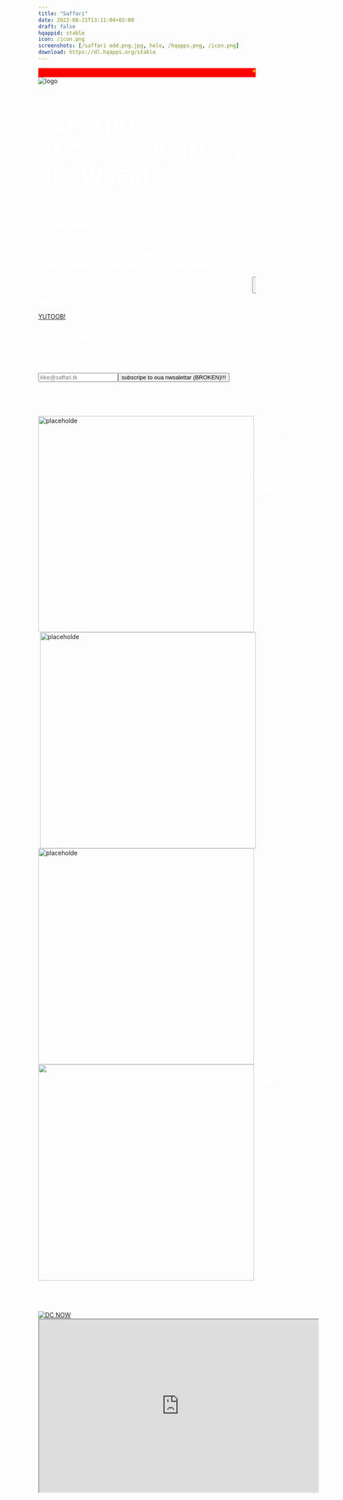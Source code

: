 ```yaml
---
title: "Saffari"
date: 2022-08-21T13:11:04+02:00
draft: false
hqappid: stable
icon: /icon.png
screenshots: [/saffari edd.png.jpg, helo, /hqapps.png, /icon.png]
download: https://dl.hqapps.org/stable
---
```

<link
  rel="stylesheet"
  href="https://unpkg.com/98.css"
>
<style>
  section {
      display: flex;
      flex-direction: row;
    }
    .other {
      flex-direction: row-reverse;
    }
    h1 {
      color: white;
      font-size: 3rem;
    }
    h2 {
      color:white;

    }
    p {
      color: white;
    }
    .red {
      background-color: red;
      color: yellow;
      font-size: large;
      position: sticky;
      top: 0;
      font-family: 'Anton', sans-serif;
    }
  </style>
  <a href="https://saffari.hqapps.org/dl.html"><marquee class="red">*** DOWNLOAD SAFFARI TODAY - CLICK HERE - DOWNLOAD SAFFARI TODAY - CLICK HERE - DOWNLOAD SAFFARI TODAY - CLICK HERE - DOWNLOAD SAFFARI TODAY - CLICK HERE ***</marquee></a>

  </section>
    <img src="https://saffari.hqapps.org/icon.png" alt="logo">
    <h1>SAFFARI FOR ANDROD -ULTIMATE BROWSER!</h1>
    <img src="https://api.netlify.com/api/v1/badges/527a8327-361f-41e4-9dc6-397c9b3823bc/deploy-status" alt="">
    <p style="font-size: 1.15rem">U LIK SAFFARI ON IOS BUT UR POOR END NO MONI TOO BUI IPHON?!?!? no problam!! downlod saffari for androd NOWWWWW to get epple experince on androd phon or evan teblat!!!
websit end downlod!!!: http://saffari.hqapps.org
discdr!!: hhttps://saffari.hqapps.org/dc
PLS join!!
thenc u!</p>
    <a href="https://saffari.hqapps.org/dl.html"><marquee><button style="font-size: 2em; font-family: 'Anton', sans-serif;">FREE DOWNLOAD</button><button style="font-size: 2em;">FREE DOWNLOAD</button><button style="font-size: 2em;">FREE DOWNLOAD</button><button style="font-size: 2em;">FREE DOWNLOAD</button></marquee></a>
    <p>Flolow us!!</p>
    <a href="https://www.youtube.com/channel/UCqYOLZYAZCqDjNnNuvpcGIw">YUTOOB!</a>
    <h2>What is Saffari???</h2>
    <h1 style="top:80px"><form method="post" name="newsletter"><input type="hidden" name="form-name" value="newsletter"><input type="email" placeholder="ilike@saffari.tk" name="email"><button type="submit">subscripe to oua nwsalettar (BROKEN)!!!</button></form></h1>
    <p>SAFFARI IS A VERRY GOOD WEB BORWSA WITH FEATURES!:</p>
    <section>
      <img src="https://saffari.hqapps.org/pw.PNG" height="500" width="500" alt="placeholde">
      <div>
        <h2>HIGH SECURIY </h2>
        <p>we at saffari make a relaay gofood jop at make uoa browser goood scurity!!</p>
      </div>
    </section>
    <section class="other">
      <img src="https://saffari.hqapps.org/favs.png" height="500" width="500" alt="placeholde">
      <div>
        <h2>NO OUN CANN SEA U</h2>
        <p>ur searcc and favoutrits are PASSWORD protectret so no human kaan see ur fav sites u r alway wisiting!</p>
      </div>
    </section>
    <section>
      <img src="https://saffari.hqapps.org/buk.PNG" height="500" width="500" alt="placeholde">
      <div>
        <h2>WORSKL GREAT!</h2>
        <p>There ARE litearaly no BUKS in the APP</p>
      </div>
    </section>
    <section>
      <img src="https://saffari.hqapps.org/20220825_172054.jpeg" height="500" width="500" alt="">
      <div>
        <h2>Gret kompetebili!!!1!111"</h2>
        <p>evrn competibl wiht olt androd versiins!! liek androd 2!!!!!        </p>
      </div>
    </section>
    <h2>JOINK CUMMUNITY</h2>
    <a href="/dc"><img src="https://saffari.hqapps.org/joinn.png" alt="DC NOW"></a>
    <iframe src="https://webchat.oftc.net/?nick=ilovesaffari.&amp;channels=saffari&amp;uio=MTE9MTc0b3" width="647" height="400"></iframe>

